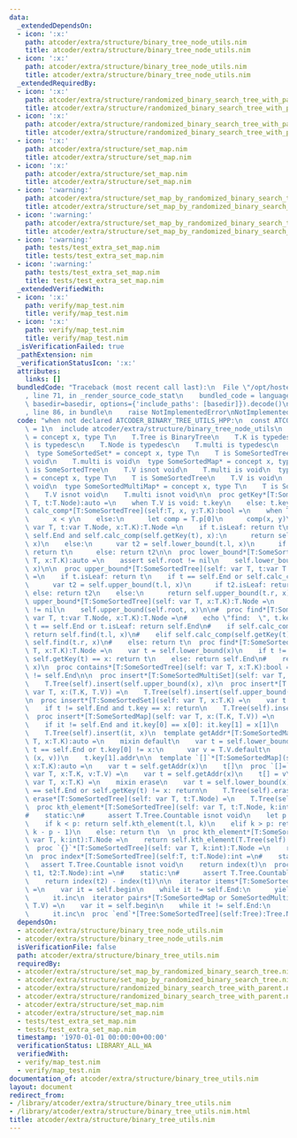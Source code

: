 ```yaml
---
data:
  _extendedDependsOn:
  - icon: ':x:'
    path: atcoder/extra/structure/binary_tree_node_utils.nim
    title: atcoder/extra/structure/binary_tree_node_utils.nim
  - icon: ':x:'
    path: atcoder/extra/structure/binary_tree_node_utils.nim
    title: atcoder/extra/structure/binary_tree_node_utils.nim
  _extendedRequiredBy:
  - icon: ':x:'
    path: atcoder/extra/structure/randomized_binary_search_tree_with_parent.nim
    title: atcoder/extra/structure/randomized_binary_search_tree_with_parent.nim
  - icon: ':x:'
    path: atcoder/extra/structure/randomized_binary_search_tree_with_parent.nim
    title: atcoder/extra/structure/randomized_binary_search_tree_with_parent.nim
  - icon: ':x:'
    path: atcoder/extra/structure/set_map.nim
    title: atcoder/extra/structure/set_map.nim
  - icon: ':x:'
    path: atcoder/extra/structure/set_map.nim
    title: atcoder/extra/structure/set_map.nim
  - icon: ':warning:'
    path: atcoder/extra/structure/set_map_by_randomized_binary_search_tree.nim
    title: atcoder/extra/structure/set_map_by_randomized_binary_search_tree.nim
  - icon: ':warning:'
    path: atcoder/extra/structure/set_map_by_randomized_binary_search_tree.nim
    title: atcoder/extra/structure/set_map_by_randomized_binary_search_tree.nim
  - icon: ':warning:'
    path: tests/test_extra_set_map.nim
    title: tests/test_extra_set_map.nim
  - icon: ':warning:'
    path: tests/test_extra_set_map.nim
    title: tests/test_extra_set_map.nim
  _extendedVerifiedWith:
  - icon: ':x:'
    path: verify/map_test.nim
    title: verify/map_test.nim
  - icon: ':x:'
    path: verify/map_test.nim
    title: verify/map_test.nim
  _isVerificationFailed: true
  _pathExtension: nim
  _verificationStatusIcon: ':x:'
  attributes:
    links: []
  bundledCode: "Traceback (most recent call last):\n  File \"/opt/hostedtoolcache/Python/3.9.6/x64/lib/python3.9/site-packages/onlinejudge_verify/documentation/build.py\"\
    , line 71, in _render_source_code_stat\n    bundled_code = language.bundle(stat.path,\
    \ basedir=basedir, options={'include_paths': [basedir]}).decode()\n  File \"/opt/hostedtoolcache/Python/3.9.6/x64/lib/python3.9/site-packages/onlinejudge_verify/languages/nim.py\"\
    , line 86, in bundle\n    raise NotImplementedError\nNotImplementedError\n"
  code: "when not declared ATCODER_BINARY_TREE_UTILS_HPP:\n  const ATCODER_BINARY_TREE_UTILS_HPP*\
    \ = 1\n  include atcoder/extra/structure/binary_tree_node_utils\n  type SomeSortedTree*\
    \ = concept x, type T\n    T.Tree is BinaryTree\n    T.K is typedesc\n    T.V\
    \ is typedesc\n    T.Node is typedesc\n    T.multi is typedesc\n    T.p\n    x.End\n\
    \  type SomeSortedSet* = concept x, type T\n    T is SomeSortedTree\n    T.V is\
    \ void\n    T.multi is void\n  type SomeSortedMap* = concept x, type T\n    T\
    \ is SomeSortedTree\n    T.V isnot void\n    T.multi is void\n  type SomeSortedMultiSet*\
    \ = concept x, type T\n    T is SomeSortedTree\n    T.V is void\n    T.multi isnot\
    \ void\n  type SomeSortedMultiMap* = concept x, type T\n    T is SomeSortedTree\n\
    \    T.V isnot void\n    T.multi isnot void\n\n  proc getKey*[T:SomeSortedTree](self:\
    \ T, t:T.Node):auto =\n    when T.V is void: t.key\n    else: t.key[0]\n\n  template\
    \ calc_comp*[T:SomeSortedTree](self:T, x, y:T.K):bool =\n    when T.p[0] is typeof(nil):\n\
    \      x < y\n    else:\n      let comp = T.p[0]\n      comp(x, y)\n\n  proc lower_bound*[T:SomeSortedTree](self:\
    \ var T, t:var T.Node, x:T.K):T.Node =\n    if t.isLeaf: return t\n    if t !=\
    \ self.End and self.calc_comp(self.getKey(t), x):\n      return self.lower_bound(t.r,\
    \ x)\n    else:\n      var t2 = self.lower_bound(t.l, x)\n      if t2.isLeaf:\
    \ return t\n      else: return t2\n\n  proc lower_bound*[T:SomeSortedTree](self:var\
    \ T, x:T.K):auto =\n    assert self.root != nil\n    self.lower_bound(self.root,\
    \ x)\n\n  proc upper_bound*[T:SomeSortedTree](self: var T, t:var T.Node, x:T.K):T.Node\
    \ =\n    if t.isLeaf: return t\n    if t == self.End or self.calc_comp(x, self.getKey(t)):\n\
    \      var t2 = self.upper_bound(t.l, x)\n      if t2.isLeaf: return t\n     \
    \ else: return t2\n    else:\n      return self.upper_bound(t.r, x)\n\n  proc\
    \ upper_bound*[T:SomeSortedTree](self: var T, x:T.K):T.Node =\n    assert self.root\
    \ != nil\n    self.upper_bound(self.root, x)\n\n#  proc find*[T:SomeSortedTree](self:\
    \ var T, t:var T.Node, x:T.K):T.Node =\n#    echo \"find:  \", t.key\n#    if\
    \ t == self.End or t.isLeaf: return self.End\n#    if self.calc_comp(x, self.getKey(t)):\
    \ return self.find(t.l, x)\n#    elif self.calc_comp(self.getKey(t), x): return\
    \ self.find(t.r, x)\n#    else: return t\n  proc find*[T:SomeSortedTree](self:var\
    \ T, x:T.K):T.Node =\n    var t = self.lower_bound(x)\n    if t != self.End and\
    \ self.getKey(t) == x: return t\n    else: return self.End\n#    result = self.find(self.root,\
    \ x)\n  proc contains*[T:SomeSortedTree](self: var T, x:T.K):bool =\n    self.find(x)\
    \ != self.End\n\n  proc insert*[T:SomeSortedMultiSet](self: var T, x:T.K) =\n\
    \    T.Tree(self).insert(self.upper_bound(x), x)\n  proc insert*[T:SomeSortedMultiMap](self:\
    \ var T, x:(T.K, T.V)) =\n    T.Tree(self).insert(self.upper_bound(x[0]), x)\n\
    \n  proc insert*[T:SomeSortedSet](self: var T, x:T.K) =\n    var t = self.lower_bound(x)\n\
    \    if t != self.End and t.key == x: return\n    T.Tree(self).insert(t, x)\n\
    \  proc insert*[T:SomeSortedMap](self: var T, x:(T.K, T.V)) =\n    var it = self.lower_bound(x[0])\n\
    \    if it != self.End and it.key[0] == x[0]: it.key[1] = x[1]\n    else:\n  \
    \    T.Tree(self).insert(it, x)\n  template getAddr*[T:SomeSortedMap](self:var\
    \ T, x:T.K):auto =\n    mixin default\n    var t = self.lower_bound(x)\n    if\
    \ t == self.End or t.key[0] != x:\n      var v = T.V.default\n      t = T.Tree(self).insert(t,\
    \ (x, v))\n    t.key[1].addr\n\n  template `[]`*[T:SomeSortedMap](self: var T,\
    \ x:T.K):auto =\n    var t = self.getAddr(x)\n    t[]\n  proc `[]=`*[T:SomeSortedMap](self:\
    \ var T, x:T.K, v:T.V) =\n    var t = self.getAddr(x)\n    t[] = v\n\n  proc erase*[T:SomeSortedTree](self:\
    \ var T, x:T.K) =\n    mixin erase\n    var t = self.lower_bound(x)\n    if t\
    \ == self.End or self.getKey(t) != x: return\n    T.Tree(self).erase(t)\n  proc\
    \ erase*[T:SomeSortedTree](self: var T, t:T.Node) =\n    T.Tree(self).erase(t)\n\
    \  proc kth_element*[T:SomeSortedTree](self: var T, t:T.Node, k:int):T.Node =\n\
    #    static:\n#      assert T.Tree.Countable isnot void\n    let p = t.l.cnt\n\
    \    if k < p: return self.kth_element(t.l, k)\n    elif k > p: return self.kth_element(t.r,\
    \ k - p - 1)\n    else: return t\n  \n  proc kth_element*[T:SomeSortedTree](self:\
    \ var T, k:int):T.Node =\n    return self.kth_element(T.Tree(self).root, k)\n\
    \  proc `{}`*[T:SomeSortedTree](self: var T, k:int):T.Node =\n    return self.kth_element(k)\n\
    \n  proc index*[T:SomeSortedTree](self:T, t:T.Node):int =\n#    static:\n#   \
    \   assert T.Tree.Countable isnot void\n    return index(t)\n  proc distance*[T:SomeSortedTree](self:T,\
    \ t1, t2:T.Node):int =\n#    static:\n#      assert T.Tree.Countable isnot void\n\
    \    return index(t2) - index(t1)\n\n  iterator items*[T:SomeSortedSet or SomeSortedMultiSet](self:T):T.K\
    \ =\n    var it = self.begin\n    while it != self.End:\n      yield it.key\n\
    \      it.inc\n  iterator pairs*[T:SomeSortedMap or SomeSortedMultiMap](self:T):(T.K,\
    \ T.V) =\n    var it = self.begin\n    while it != self.End:\n      yield it.key\n\
    \      it.inc\n  proc `end`*[Tree:SomeSortedTree](self:Tree):Tree.Node = self.End\n"
  dependsOn:
  - atcoder/extra/structure/binary_tree_node_utils.nim
  - atcoder/extra/structure/binary_tree_node_utils.nim
  isVerificationFile: false
  path: atcoder/extra/structure/binary_tree_utils.nim
  requiredBy:
  - atcoder/extra/structure/set_map_by_randomized_binary_search_tree.nim
  - atcoder/extra/structure/set_map_by_randomized_binary_search_tree.nim
  - atcoder/extra/structure/randomized_binary_search_tree_with_parent.nim
  - atcoder/extra/structure/randomized_binary_search_tree_with_parent.nim
  - atcoder/extra/structure/set_map.nim
  - atcoder/extra/structure/set_map.nim
  - tests/test_extra_set_map.nim
  - tests/test_extra_set_map.nim
  timestamp: '1970-01-01 00:00:00+00:00'
  verificationStatus: LIBRARY_ALL_WA
  verifiedWith:
  - verify/map_test.nim
  - verify/map_test.nim
documentation_of: atcoder/extra/structure/binary_tree_utils.nim
layout: document
redirect_from:
- /library/atcoder/extra/structure/binary_tree_utils.nim
- /library/atcoder/extra/structure/binary_tree_utils.nim.html
title: atcoder/extra/structure/binary_tree_utils.nim
---
```

